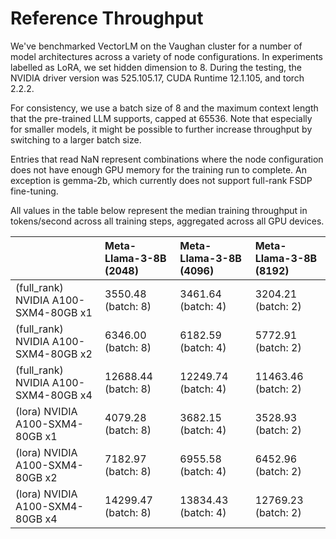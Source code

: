 # Reference Throughput

We've benchmarked VectorLM on the Vaughan cluster for a number of model architectures across a variety of node configurations.
In experiments labelled as LoRA, we set hidden dimension to 8. During the testing, the NVIDIA driver version was 525.105.17, CUDA Runtime 12.1.105, and torch 2.2.2.

For consistency, we use a batch size of 8 and the maximum context length that the pre-trained LLM supports, capped at 65536. Note that especially for smaller models, it might be possible to further increase throughput by switching to a larger batch size.

Entries that read NaN represent combinations where the node configuration does not have enough GPU memory for the training run to complete. An exception is gemma-2b, which currently does not support full-rank FSDP fine-tuning.

All values in the table below represent the median training throughput in tokens/second across all training steps, aggregated across all GPU devices.

|                                      | Meta-Llama-3-8B (2048)   | Meta-Llama-3-8B (4096)   | Meta-Llama-3-8B (8192)   |
|:-------------------------------------|:-------------------------|:-------------------------|:-------------------------|
| (full_rank) NVIDIA A100-SXM4-80GB x1 | 3550.48 (batch: 8)       | 3461.64 (batch: 4)       | 3204.21 (batch: 2)       |
| (full_rank) NVIDIA A100-SXM4-80GB x2 | 6346.00 (batch: 8)       | 6182.59 (batch: 4)       | 5772.91 (batch: 2)       |
| (full_rank) NVIDIA A100-SXM4-80GB x4 | 12688.44 (batch: 8)      | 12249.74 (batch: 4)      | 11463.46 (batch: 2)      |
| (lora) NVIDIA A100-SXM4-80GB x1      | 4079.28 (batch: 8)       | 3682.15 (batch: 4)       | 3528.93 (batch: 2)       |
| (lora) NVIDIA A100-SXM4-80GB x2      | 7182.97 (batch: 8)       | 6955.58 (batch: 4)       | 6452.96 (batch: 2)       |
| (lora) NVIDIA A100-SXM4-80GB x4      | 14299.47 (batch: 8)      | 13834.43 (batch: 4)      | 12769.23 (batch: 2)      |